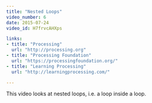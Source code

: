 ```yaml
---
title: "Nested Loops"
video_number: 6
date: 2015-07-24
video_id: H7frvcAHXps

links: 
- title: "Processing"
  url: "http://processing.org"
- title: "Processing Foundation"
  url: "https://processingfoundation.org/"
- title: "Learning Processing"
  url: "http://learningprocessing.com/"

---
```


This video looks at nested loops, i.e. a loop inside a loop.